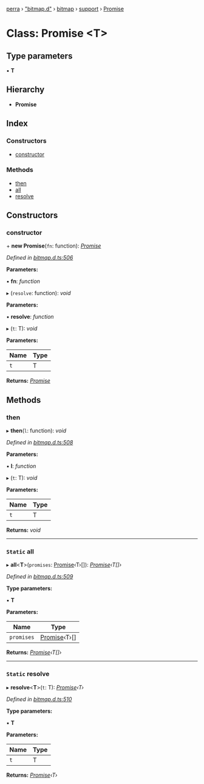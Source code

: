 [perra](../README.md) › ["bitmap.d"](../modules/_bitmap_d_.md) › [bitmap](../modules/_bitmap_d_.bitmap.md) › [support](../modules/_bitmap_d_.bitmap.support.md) › [Promise](_bitmap_d_.bitmap.support.promise.md)

# Class: Promise <**T**>

## Type parameters

▪ **T**

## Hierarchy

* **Promise**

## Index

### Constructors

* [constructor](_bitmap_d_.bitmap.support.promise.md#constructor)

### Methods

* [then](_bitmap_d_.bitmap.support.promise.md#then)
* [all](_bitmap_d_.bitmap.support.promise.md#static-all)
* [resolve](_bitmap_d_.bitmap.support.promise.md#static-resolve)

## Constructors

###  constructor

\+ **new Promise**(`fn`: function): *[Promise](_bitmap_d_.bitmap.support.promise.md)*

*Defined in [bitmap.d.ts:506](https://github.com/cancerberoSgx/bitmap/blob/a4d7607/perra/src/bitmap.d.ts#L506)*

**Parameters:**

▪ **fn**: *function*

▸ (`resolve`: function): *void*

**Parameters:**

▪ **resolve**: *function*

▸ (`t`: T): *void*

**Parameters:**

Name | Type |
------ | ------ |
`t` | T |

**Returns:** *[Promise](_bitmap_d_.bitmap.support.promise.md)*

## Methods

###  then

▸ **then**(`l`: function): *void*

*Defined in [bitmap.d.ts:508](https://github.com/cancerberoSgx/bitmap/blob/a4d7607/perra/src/bitmap.d.ts#L508)*

**Parameters:**

▪ **l**: *function*

▸ (`t`: T): *void*

**Parameters:**

Name | Type |
------ | ------ |
`t` | T |

**Returns:** *void*

___

### `Static` all

▸ **all**<**T**>(`promises`: [Promise](_bitmap_d_.bitmap.support.promise.md)‹T›[]): *[Promise](_bitmap_d_.bitmap.support.promise.md)‹T[]›*

*Defined in [bitmap.d.ts:509](https://github.com/cancerberoSgx/bitmap/blob/a4d7607/perra/src/bitmap.d.ts#L509)*

**Type parameters:**

▪ **T**

**Parameters:**

Name | Type |
------ | ------ |
`promises` | [Promise](_bitmap_d_.bitmap.support.promise.md)‹T›[] |

**Returns:** *[Promise](_bitmap_d_.bitmap.support.promise.md)‹T[]›*

___

### `Static` resolve

▸ **resolve**<**T**>(`t`: T): *[Promise](_bitmap_d_.bitmap.support.promise.md)‹T›*

*Defined in [bitmap.d.ts:510](https://github.com/cancerberoSgx/bitmap/blob/a4d7607/perra/src/bitmap.d.ts#L510)*

**Type parameters:**

▪ **T**

**Parameters:**

Name | Type |
------ | ------ |
`t` | T |

**Returns:** *[Promise](_bitmap_d_.bitmap.support.promise.md)‹T›*
